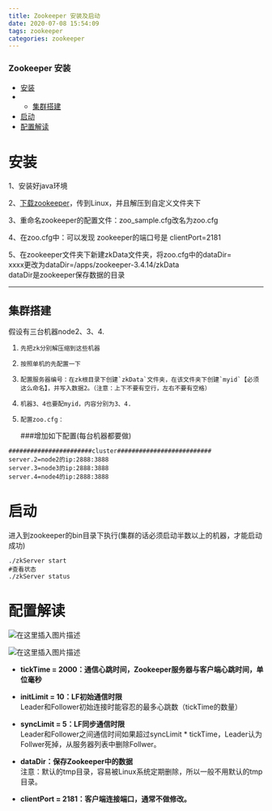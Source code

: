 ```yaml
---
title: Zookeeper 安装及启动
date: 2020-07-08 15:54:09
tags: zookeeper
categories: zookeeper
---
```


<!--more-->

### Zookeeper 安装

- [安装](#_1)
- - [集群搭建](#_16)
- [启动](#_32)
- [配置解读](#_42)

# 安装

1、安装好java环境

2、[下载zookeeper](https://zookeeper.apache.org/releases.html)，传到Linux，并且解压到自定义文件夹下

3、重命名zookeeper的配置文件：zoo\_sample.cfg改名为zoo.cfg

4、在zoo.cfg中：可以发现 zookeeper的端口号是 clientPort=2181

5、在zookeeper文件夹下新建zkData文件夹，将zoo.cfg中的dataDir=  
xxxx更改为dataDir=/apps/zookeeper-3.4.14/zkData  
dataDir是zookeeper保存数据的目录

---

## 集群搭建

假设有三台机器node2、3、4.

 1.     先把zk分别解压缩到这些机器
 2.     按照单机的先配置一下
 3.     配置服务器编号：在zk根目录下创建`zkData`文件夹，在该文件夹下创建`myid`【必须这么命名】，并写入数据2。（注意：上下不要有空行，左右不要有空格）
 4.     机器3、4也要配myid，内容分别为3、4.
 5.     配置zoo.cfg：  
    ###增加如下配置\(每台机器都要做\)

```shell
#######################cluster##########################
server.2=node2的ip:2888:3888
server.3=node3的ip:2888:3888
server.4=node4的ip:2888:3888
```

# 启动

进入到zookeeper的bin目录下执行\(集群的话必须启动半数以上的机器，才能启动成功\)

```shell
./zkServer start
#查看状态
./zkServer status
```

# 配置解读

![在这里插入图片描述](https://img-blog.csdnimg.cn/c9e66a7dd0c741298cfd20f38bec9486.png?x-oss-process=image/watermark,type_ZHJvaWRzYW5zZmFsbGJhY2s,shadow_50,text_Q1NETiBAZkZlZS1vcHM=,size_20,color_FFFFFF,t_70,g_se,x_16)

![在这里插入图片描述](https://img-blog.csdnimg.cn/2ac0678fca744dc0ba8e1b3b16c01ada.png?x-oss-process=image/watermark,type_ZHJvaWRzYW5zZmFsbGJhY2s,shadow_50,text_Q1NETiBAZkZlZS1vcHM=,size_20,color_FFFFFF,t_70,g_se,x_16)

- **tickTime = 2000：通信心跳时间，Zookeeper服务器与客户端心跳时间，单位毫秒**

- **initLimit = 10：LF初始通信时限**  
  Leader和Follower初始连接时能容忍的最多心跳数（tickTime的数量）

- **syncLimit = 5：LF同步通信时限**  
  Leader和Follower之间通信时间如果超过syncLimit \* tickTime，Leader认为Follwer死掉，从服务器列表中删除Follwer。

- **dataDir：保存Zookeeper中的数据**  
  注意：默认的tmp目录，容易被Linux系统定期删除，所以一般不用默认的tmp目录。

- **clientPort = 2181：客户端连接端口，通常不做修改。**
